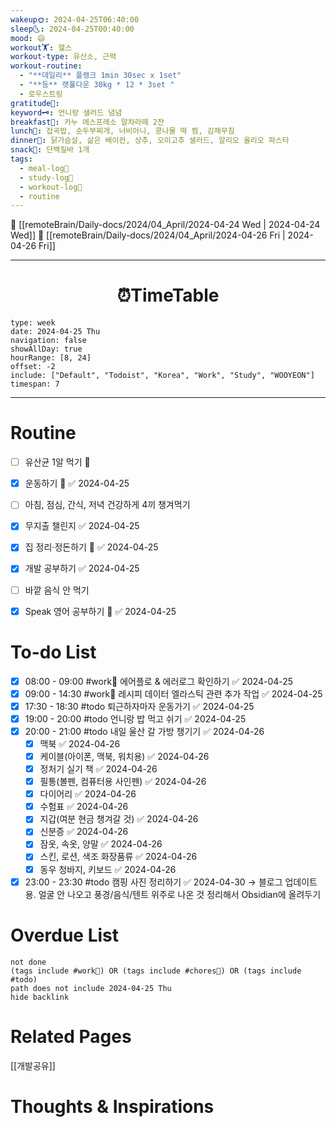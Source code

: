 ```yaml
---
wakeup🌞: 2024-04-25T06:40:00
sleep🌜: 2024-04-25T00:40:00
mood: 😄
workout🏋️: 헬스
workout-type: 유산소, 근력
workout-routine:
  - "**데일리** 플랭크 1min 30sec x 1set"
  - "**등** 랫풀다운 30kg * 12 * 3set "
  - 로우스트링
gratitude🙏: 
keyword🗝️: 언니랑 샐러드 념념
breakfast🍳: 카누 에스프레소 말차라떼 2잔
lunch🍚: 잡곡밥, 순두부찌개, 너비아니, 콩나물 떡 찜, 김채무침
dinner🥗: 닭가슴살, 삶은 베이컨, 상추, 오이고추 샐러드, 알리오 올리오 파스타
snack🍬: 단백질바 1개
tags:
  - meal-log📝
  - study-log📓
  - workout-log💪
  - routine
---
```


🔺 [[remoteBrain/Daily-docs/2024/04_April/2024-04-24 Wed | 2024-04-24 Wed]]
🔻 [[remoteBrain/Daily-docs/2024/04_April/2024-04-26 Fri | 2024-04-26 Fri]]
___
<h1> <center>⏰TimeTable </center> </h1>

```gEvent
type: week
date: 2024-04-25 Thu
navigation: false
showAllDay: true
hourRange: [8, 24]
offset: -2
include: ["Default", "Todoist", "Korea", "Work", "Study", "WOOYEON"]
timespan: 7
```

--- 


# Routine 

- [ ] 유산균 1알 먹기 🔼 
- [x] 운동하기 🔼 ✅ 2024-04-25
- [ ] 아침, 점심, 간식, 저녁 건강하게 4끼 챙겨먹기
- [x] 무지출 챌린지 ✅ 2024-04-25
- [x] 집 정리·정돈하기 🔼 ✅ 2024-04-25
- [x] 개발 공부하기 ✅ 2024-04-25
- [ ] 바깥 음식 안 먹기 
- [x] Speak 영어 공부하기 🔼 ✅ 2024-04-25


# To-do List

- [x] 08:00 - 09:00 #work💼 에어플로 & 에러로그 확인하기 ✅ 2024-04-25
- [x] 09:00 - 14:30 #work💼 레시피 데이터 엘라스틱 관련 추가 작업 ✅ 2024-04-25
- [x] 17:30 - 18:30 #todo 퇴근하자마자 운동가기 ✅ 2024-04-25
- [x] 19:00 - 20:00 #todo 언니랑 밥 먹고 쉬기 ✅ 2024-04-25
- [x] 20:00 - 21:00 #todo 내일 울산 갈 가방 챙기기 ✅ 2024-04-26
	- [x] 맥북 ✅ 2024-04-26
	- [x] 케이블(아이폰, 맥북, 워치용) ✅ 2024-04-26
	- [x] 정처기 실기 책 ✅ 2024-04-26
	- [x] 필통(볼펜, 컴퓨터용 사인펜) ✅ 2024-04-26
	- [x] 다이어리 ✅ 2024-04-26
	- [x] 수험표 ✅ 2024-04-26
	- [x] 지갑(여분 현금 챙겨갈 것) ✅ 2024-04-26
	- [x] 신분증 ✅ 2024-04-26
	- [x] 잠옷, 속옷, 양말 ✅ 2024-04-26
	- [x] 스킨, 로션, 색조 화장품류 ✅ 2024-04-26
	- [x] 동우 청바지, 키보드 ✅ 2024-04-26
- [x] 23:00 - 23:30 #todo 캠핑 사진 정리하기 ✅ 2024-04-30
	→ 블로그 업데이트용. 얼굴 안 나오고 풍경/음식/텐트 위주로 나온 것 정리해서 Obsidian에 올려두기

# Overdue List
```tasks
not done
(tags include #work💼) OR (tags include #chores🧺) OR (tags include #todo)
path does not include 2024-04-25 Thu
hide backlink
```

# Related Pages

[[개발공유]]

# Thoughts & Inspirations

